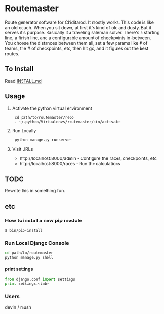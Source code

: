 
# Routemaster
Route generator software for Chiditarod.
It mostly works. This code is like an old couch. When you sit
down, at first it's kind of old and dusty. But it serves it's purpose.
Basically it a traveling saleman solver.  There's a starting line, a
finish line, and a configurable amount of checkpoints in-between. You
choose the distances between them all, set a few params like # of teams,
the # of checkpoints, etc, then hit go, and it figures out the best routes.

## To Install
Read [INSTALL.md](https://bitbucket.org/ometa/routemaster/src/tip/INSTALL.md)

## Usage

1. Activate the python virtual environment

        cd path/to/routemaster/repo
        . ~/.python/Virtualenvs/routemaster/bin/activate 

1. Run Locally

        python manage.py runserver

1. Visit URLs

    - http://localhost:8000/admin     - Configure the races, checkpoints, etc
    - http://localhost:8000/races     - Run the calculations

## TODO
Rewrite this in something fun.

## etc

### How to install a new pip module

    $ bin/pip-install

### Run Local Django Console
```bash
cd path/to/routemaster
python manage.py shell
```

#### print settings
```python
from django.conf import settings
print settings.<tab>
```

### Users
devin / mush
